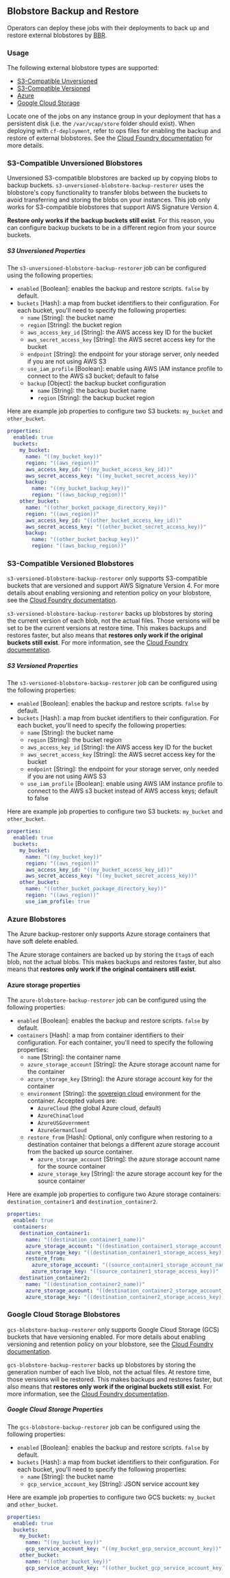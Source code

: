 ## Blobstore Backup and Restore

Operators can deploy these jobs with their deployments to back up and restore external blobstores by [BBR](https://github.com/cloudfoundry-incubator/bosh-backup-and-restore).

### Usage

The following external blobstore types are supported:
- [S3-Compatible Unversioned](#S3-Compatible-Unversioned-Blobstores)
- [S3-Compatible Versioned](#S3-Compatible-Versioned-Blobstores)
- [Azure](#Azure-Blobstores)
- [Google Cloud Storage](#Google-Cloud-Storage-Blobstores)

Locate one of the jobs on any instance group in your deployment that has a persistent disk (i.e. the `/var/vcap/store` folder should exist). When deploying with `cf-deployment`, refer to ops files for enabling the backup and restore of external blobstores. See the [Cloud Foundry documentation](https://docs.cloudfoundry.org/bbr/external-blobstores.html#enable-backup-and-restore) for more details.

### S3-Compatible Unversioned Blobstores

Unversioned S3-compatible blobstores are backed up by copying blobs to backup buckets. `s3-unversioned-blobstore-backup-restorer` uses the blobstore's copy functionality to transfer blobs between the buckets to avoid transferring and storing the blobs on your instances. This job only works for S3-compatible blobstores that support AWS Signature Version 4.

**Restore only works if the backup buckets still exist**. For this reason, you can configure backup buckets to be in a different region from your source buckets.

##### S3 Unversioned Properties

The `s3-unversioned-blobstore-backup-restorer` job can be configured using the following properties:

* `enabled` [Boolean]: enables the backup and restore scripts. `false` by default.
* `buckets` [Hash]: a map from bucket identifiers to their configuration. For each bucket, you'll need to specify the following properties:
  * `name` [String]: the bucket name
  * `region` [String]: the bucket region
  * `aws_access_key_id` [String]: the AWS access key ID for the bucket
  * `aws_secret_access_key` [String]: the AWS secret access key for the bucket
  * `endpoint` [String]: the endpoint for your storage server, only needed if you are not using AWS S3
  * `use_iam_profile` [Boolean]: enable using AWS IAM instance profile to connect to the AWS s3 bucket; default to false
  * `backup` [Object]: the backup bucket configuration
    * `name` [String]: the backup bucket name
    * `region` [String]: the backup bucket region

Here are example job properties to configure two S3 buckets: `my_bucket` and `other_bucket`.

```yaml
properties:
  enabled: true
  buckets:
    my_bucket:
      name: "((my_bucket_key))"
      region: "((aws_region))"
      aws_access_key_id: "((my_bucket_access_key_id))"
      aws_secret_access_key: "((my_bucket_secret_access_key))"
      backup:
        name: "((my_bucket_backup_key))"
        region: "((aws_backup_region))"
    other_bucket:
      name: "((other_bucket_package_directory_key))"
      region: "((aws_region))"
      aws_access_key_id: "((other_bucket_access_key_id))"
      aws_secret_access_key: "((other_bucket_secret_access_key))"
      backup:
        name: "((other_bucket_backup_key))"
        region: "((aws_backup_region))"
```

### S3-Compatible Versioned Blobstores

`s3-versioned-blobstore-backup-restorer` only supports S3-compatible buckets that are versioned and support AWS Signature Version 4. For more details about enabling versioning and retention policy on your blobstore, see the [Cloud Foundry documentation](https://docs.cloudfoundry.org/bbr/external-blobstores.html#enable-s3-versioning).

`s3-versioned-blobstore-backup-restorer` backs up blobstores by storing the current version of each blob, not the actual files. Those versions will be set to be the current versions at restore time. This makes backups and restores faster, but also means that **restores only work if the original buckets still exist**. For more information, see the [Cloud Foundry documentation](https://docs.cloudfoundry.org/bbr/external-blobstores.html).

##### S3 Versioned Properties

The `s3-versioned-blobstore-backup-restorer` job can be configured using the following properties:

* `enabled` [Boolean]: enables the backup and restore scripts. `false` by default.
* `buckets` [Hash]: a map from bucket identifiers to their configuration. For each bucket, you'll need to specify the following properties:
  * `name` [String]: the bucket name
  * `region` [String]: the bucket region
  * `aws_access_key_id` [String]: the AWS access key ID for the bucket
  * `aws_secret_access_key` [String]: the AWS secret access key for the bucket
  * `endpoint` [String]: the endpoint for your storage server, only needed if you are not using AWS S3
  * `use_iam_profile` [Boolean]: enable using AWS IAM instance profile to connect to the AWS s3 bucket instead of AWS access keys; default to false

Here are example job properties to configure two S3 buckets: `my_bucket` and `other_bucket`.

```yaml
properties:
  enabled: true
  buckets:
    my_bucket:
      name: "((my_bucket_key))"
      region: "((aws_region))"
      aws_access_key_id: "((my_bucket_access_key_id))"
      aws_secret_access_key: "((my_bucket_secret_access_key))"
    other_bucket:
      name: "((other_bucket_package_directory_key))"
      region: "((aws_region))"
      use_iam_profile: true
```

### Azure Blobstores

The Azure backup-restorer only supports Azure storage containers that have soft delete enabled.

The Azure storage containers are backed up by storing the `Etag`s of each blob, not the actual blobs. This makes backups and restores faster, but also means that **restores only work if the original containers still exist**.

#### Azure storage properties

The `azure-blobstore-backup-restorer` job can be configured using the following properties:

* `enabled` [Boolean]: enables the backup and restore scripts. `false` by default.
* `containers` [Hash]: a map from container identifiers to their configuration. For each container, you'll need to specify the following properties:
  * `name` [String]: the container name
  * `azure_storage_account` [String]: the Azure storage account name for the container
  * `azure_storage_key` [String]: the Azure storage account key for the container
  * `environment` [String]: the [sovereign cloud](https://www.microsoft.com/en-us/trustcenter/cloudservices/nationalcloud) environment for the container. Accepted values are:
    - `AzureCloud` (the global Azure cloud, default)
    - `AzureChinaCloud`
    - `AzureUSGovernment`
    - `AzureGermanCloud`
  * `restore_from` [Hash]: Optional, only configure when restoring to a destination container that belongs a different azure storage account from the backed up source container.
    - `azure_storage_account` [String]: the azure storage account name for the source container
    - `azure_storage_key` [String]: the azure storage account key for the source container

Here are example job properties to configure two Azure storage containers: `destination_container1` and `destination_container2`.

```yaml
properties:
  enabled: true
  containers:
    destination_container1:
      name: "((destination_container1_name))"
      azure_storage_account: "((destination_container1_storage_account_name))"
      azure_storage_key: "((destination_container1_storage_access_key))"
      restore_from:
        azure_storage_account: "((source_container1_storage_account_name))"
        azure_storage_key: "((source_container1_storage_access_key))"
    destination_container2:
      name: "((destination_container2_name))"
      azure_storage_account: "((destination_container2_storage_account_name))"
      azure_storage_key: "((destination_container2_storage_access_key))"
```

### Google Cloud Storage Blobstores

`gcs-blobstore-backup-restorer` only supports Google Cloud Storage (GCS) buckets that have versioning enabled. For more details about enabling versioning and retention policy on your blobstore, see the [Cloud Foundry documentation](https://docs.cloudfoundry.org/bbr/external-blobstores.html#gcs).

`gcs-blobstore-backup-restorer` backs up blobstores by storing the generation number of each live blob, not the actual files. At restore time, those versions will be restored. This makes backups and restores faster, but also means that **restores only work if the original buckets still exist**. For more information, see the [Cloud Foundry documentation](https://docs.cloudfoundry.org/bbr/external-blobstores.html#gcs).

##### Google Cloud Storage Properties

The `gcs-blobstore-backup-restorer` job can be configured using the following properties:

* `enabled` [Boolean]: enables the backup and restore scripts. `false` by default.
* `buckets` [Hash]: a map from bucket identifiers to their configuration. For each bucket, you'll need to specify the following properties:
  * `name` [String]: the bucket name
  * `gcp_service_account_key` [String]: JSON service account key

Here are example job properties to configure two GCS buckets: `my_bucket` and `other_bucket`.

```yaml
properties:
  enabled: true
  buckets:
    my_bucket:
      name: "((my_bucket_key))"
      gcp_service_account_key: "((my_bucket_gcp_service_account_key))"
    other_bucket:
      name: "((other_bucket_key))"
      gcp_service_account_key: "((other_bucket_gcp_service_account_key))"
```
